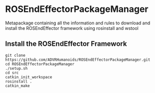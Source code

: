 # ROSEndEffectorPackageManager
Metapackage containing all the information and rules to download and install the ROSEndEffector framework using rosinstall and wstool

## Install the ROSEndEffector Framework

```
git clone https://github.com/ADVRHumanoids/ROSEndEffectorPackageManager.git
cd ROSEndEffectorPackageManager
./setup.sh
cd src
catkin_init_workspace
rosinstall .
catkin_make
```
